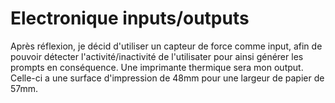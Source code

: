 # Electronique inputs/outputs

Après réflexion, je décid d'utiliser un capteur de force comme input, afin de pouvoir détecter l'activité/inactivité de l'utilisater pour ainsi générer les prompts en conséquence.
Une imprimante thermique sera mon output. Celle-ci a une surface d'impression de 48mm pour une largeur de papier de 57mm.